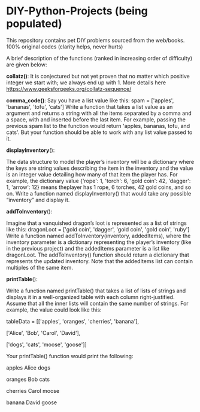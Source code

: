 # DIY-Python-Projects (being populated)
This repository contains pet DIY problems sourced from the web/books. 100% original codes (clarity helps, never hurts)

A brief description of the functions (ranked in increasing order of difficulty) are given below:

**collatz()**: 
It is conjectured but not yet proven that no matter which positive integer we start with; we always end up with 1.
More details here https://www.geeksforgeeks.org/collatz-sequence/

**comma_code()**: 
Say you have a list value like this: spam = ['apples', 'bananas', 'tofu', 'cats']
Write a function that takes a list value as an argument and returns a string with all the items separated by a comma and 
a space, with and inserted before the last item. For example, passing the previous spam list to the function would return 
'apples, bananas, tofu, and cats'. But your function should be able to work with any list value passed to it.

**displayInventory**():

The data structure to model the player’s inventory will be a dictionary where the keys are string values describing the item 
in the inventory and the value is an integer value detailing how many of that item the player has. For example, the dictionary 
value {'rope': 1, 'torch': 6, 'gold coin': 42, 'dagger': 1, 'arrow': 12} means theplayer has 1 rope, 6 torches, 42 gold coins,
and so on. Write a function named displayInventory() that would take any possible “inventory” and display it.

**addToInventory**():

Imagine that a vanquished dragon’s loot is represented as a list of strings like this:
dragonLoot = ['gold coin', 'dagger', 'gold coin', 'gold coin', 'ruby']
Write a function named addToInventory(inventory, addedItems), where the inventory parameter is a dictionary representing the 
player’s inventory (like in the previous project) and the addedItems parameter is a list like dragonLoot. The addToInventory()
function should return a dictionary that represents the updated inventory. Note that the addedItems list can contain multiples 
of the same item.

**printTable**():

Write a function named printTable() that takes a list of lists of strings and displays it in a well-organized table with each column right-justified. Assume that all the inner lists will contain the same number of strings.
For example, the value could look like this:

tableData = [['apples', 'oranges', 'cherries', 'banana'],

['Alice', 'Bob', 'Carol', 'David'],

['dogs', 'cats', 'moose', 'goose']]

Your printTable() function would print the following:

apples Alice dogs

oranges Bob cats

cherries Carol moose

banana David goose
